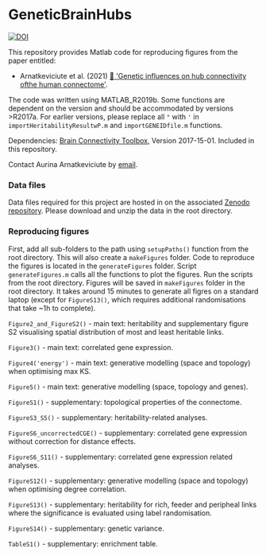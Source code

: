 # GeneticBrainHubs

[![DOI](https://zenodo.org/badge/265760715.svg)](https://zenodo.org/badge/latestdoi/265760715)

This repository provides Matlab code for reproducing figures from the paper entitled:

- Arnatkeviciute et al. (2021) [:green_book: 'Genetic influences on hub connectivity ofthe human connectome'](https://doi.org/10.1038/s41467-021-24306-2).

The code was written using MATLAB_R2019b. Some functions are dependent on the version and should be accommodated by versions >R2017a. For earlier versions, please replace all `"` with `'` in `importHeritabilityResultwP.m` and `importGENEIDfile.m` functions. 

Dependencies: [Brain Connectivity Toolbox](https://sites.google.com/site/bctnet/), Version 2017-15-01. Included in this repository.

Contact Aurina Arnatkeviciute by [email](mailto:aurina.arnatkeviciute@monash.edu).

### Data files
Data files required for this project are hosted in on the associated [Zenodo repository](http://doi.org/10.5281/zenodo.4733297).
Please download and unzip the data in the root directory.

### Reproducing figures
First, add all sub-folders to the path using `setupPaths()` function from the root directory. This will also create a `makeFigures` folder.
Code to reproduce the figures is located in the `generateFigures` folder. Script `generateFigures.m` calls all the functions to plot the figures. Run the scripts from the root directory. Figures will be saved in `makeFigures` folder in the root directory. It takes around 15 minutes to generate all figres on a standard laptop (except for `FigureS13()`, which requires additional randomisations that take ~1h to complete). 

`Figure2_and_FigureS2()` - main text: heritability and supplementary figure S2 visualising spatial distribution of most and least heritable links. 

`Figure3()` - main text: correlated gene expression.

`Figure4('energy')` - main text: generative modelling (space and topology) when optimising max KS.

`Figure5()` - main text: generative modelling (space, topology and genes). 

`FigureS1()` - supplementary: topological properties of the connectome.

`FigureS3_S5()` - supplementary: heritability-related analyses. 

`FigureS6_uncorrectedCGE()` - supplementary: correlated gene expression without correction for distance effects.

`FigureS6_S11()` - supplementary: correlated gene expression related analyses. 

`FigureS12()` - supplementary: generative modelling (space and topology) when optimising degree correlation.

`FigureS13()` - supplementary: heritability for rich, feeder and peripheal links where the significance is evaluated using label randomisation. 

`FigureS14()` - supplementary: genetic variance.

`TableS1()` - supplementary: enrichment table. 


